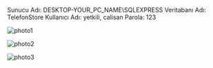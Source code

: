 Sunucu Adı: DESKTOP-YOUR_PC_NAME\SQLEXPRESS
Veritabanı Adı: TelefonStore
Kullanıcı Adı: yetkili, calisan
Parola: 123

![photo1](https://github.com/user-attachments/assets/d2c50311-988b-4791-b528-dbce9aeefcc9)

![photo2](https://github.com/user-attachments/assets/d86c2e42-798f-42df-b9b2-4aa7b9ccc089)

![photo3](https://github.com/user-attachments/assets/d43b1cae-e8c5-40a9-8223-43824909823b)

